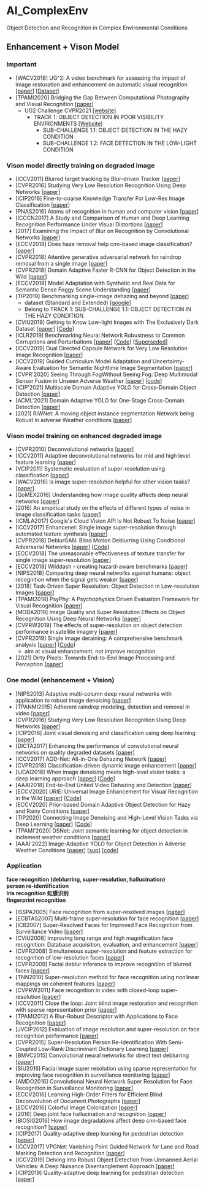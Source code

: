 # AI_ComplexEnv
Object Detection and Recognition in Complex Environmental Conditions

## Enhancement + Vison Model
### Important
- [WACV2018] UG^2: A video benchmark for assessing the impact of image restoration and enhancement on automatic visual recognition [[paper](https://arxiv.org/abs/1710.02909)] [[Dataset](http://cvpr2021.ug2challenge.org/program18/dataset18.html)]
- [TPAMI2020] Bridging the Gap Between Computational Photography and Visual Recognition [[paper](https://arxiv.org/abs/1901.09482)]
  - UG2 Challenge CVPR2021 [[website](http://cvpr2021.ug2challenge.org/)]
    - TRACK 1: OBJECT DETECTION IN POOR VISIBILITY ENVIRONMENTS [[Website](http://cvpr2021.ug2challenge.org/dataset21_t1.html)]
      - SUB-CHALLENGE 1.1: OBJECT DETECTION IN THE HAZY CONDITION
      - SUB-CHALLENGE 1.2: FACE DETECTION IN THE LOW-LIGHT CONDITION



### Vison model directly training on degraded image
- [ICCV2011] Blurred target tracking by Blur-driven Tracker [[paper](https://ieeexplore.ieee.org/abstract/document/6126357)]
- [CVPR2016] Studying Very Low Resolution Recognition Using Deep Networks [[paper](https://arxiv.org/abs/1601.04153)]
- [ICIP2016] Fine-to-coarse Knowledge Transfer For Low-Res Image Classification [[paper](https://arxiv.org/abs/1605.06695)]
- [PNAS2016] Atoms of recognition in human and computer vision [[paper](http://klab.tch.harvard.edu/academia/classes/Neuro230/FinalExam/gk7410.pdf)]
- [ICCCN2017] A Study and Comparison of Human and Deep Learning Recognition Performance Under Visual Distortions [[paper](https://arxiv.org/abs/1705.02498)]
- [2017] Examining the Impact of Blur on Recognition by Convolutional Networks [[paper](https://arxiv.org/abs/1611.05760)]
- [ECCV2018] Does haze removal help cnn-based image classification? [[paper](https://arxiv.org/abs/1810.05716)]
- [CVPR2018] Attentive generative adversarial network for raindrop removal from a single image [[paper](https://arxiv.org/abs/1711.10098)]
- [CVPR2018] Domain Adaptive Faster R-CNN for Object Detection in the Wild [[paper](https://arxiv.org/abs/1803.03243)]
- [ECCV2018] Model Adaptation with Synthetic and Real Data for Semantic Dense Foggy Scene Understanding [[paper](https://arxiv.org/abs/1803.03243)]
- [TIP2019] Benchmarking single-image dehazing and beyond [[paper](https://arxiv.org/abs/1712.04143)]
  - dataset (Standard and Extended)  [[google](https://sites.google.com/site/boyilics/website-builder/reside)]
  - Belong to TRACK 1: SUB-CHALLENGE 1.1: OBJECT DETECTION IN THE HAZY CONDITION
- [CVIU2019] Getting to Know Low-light Images with The Exclusively Dark Dataset [[paper](https://arxiv.org/abs/1805.11227)] [[Code](https://github.com/cs-chan/Exclusively-Dark-Image-Dataset)]
- [ICLR2019] Benchmarking Neural Network Robustness to Common Corruptions and Perturbations [[paper](https://arxiv.org/abs/1903.12261)] [[Code](https://github.com/hendrycks/robustness)] [[Superseded](https://arxiv.org/abs/1807.01697)]
- [ICCV2019] Dual Directed Capsule Network for Very Low Resolution Image Recognition [[paper](https://arxiv.org/abs/1908.10027)]
- [ICCV2019] Guided Curriculum Model Adaptation and Uncertainty-Aware Evaluation for Semantic Nighttime Image Segmentation [[paper](https://arxiv.org/abs/1901.05946)]
- [CVPR'2020] Seeing Through FogWithout Seeing Fog: Deep Multimodal Sensor Fusion in Unseen Adverse Weather [[paper](https://arxiv.org/abs/1902.08913)] [[code](https://github.com/princeton-computational-imaging/SeeingThroughFog)]
- [ICIP'2021] Multiscale Domain Adaptive YOLO for Cross-Domain Object Detection [[paper](https://arxiv.org/abs/2106.01483)]
- [ACML'2021] Domain Adaptive YOLO for One-Stage Cross-Domain Detection [[paper](https://arxiv.org/abs/2106.13939)]
- [2021] RiWNet: A moving object instance segmentation Network being Robust in adverse Weather conditions [[paper](https://arxiv.org/abs/2109.01820)]


### Vison model training on enhanced degraded image
- [CVPR2010] Deconvolutional networks  [[paper](https://ieeexplore.ieee.org/abstract/document/5539957)]
- [ICCV2011] Adaptive deconvolutional networks for mid and high level feature learning [[paper](https://ieeexplore.ieee.org/abstract/document/6126474)]
- [VCIP2011] Systematic evaluation of super-resolution using classification [[paper](https://ieeexplore.ieee.org/abstract/document/6115959)]
- [WACV2016] Is image super-resolution helpful for other vision tasks? [[paper](https://arxiv.org/abs/1509.07009)]
- [QoMEX2016] Understanding how image quality affects deep neural networks [[paper](https://arxiv.org/abs/1604.04004)]
- [2016] An empirical study on the effects of different types of noise in image classification tasks [[paper](https://arxiv.org/abs/1609.02781)]
- [ICMLA2017] Google's Cloud Vision API Is Not Robust To Noise [[paper](https://arxiv.org/abs/1704.05051)]
- [ICCV2017] Enhancenet: Single image super-resolution through automated texture synthesis [[paper](https://arxiv.org/abs/1612.07919)]
- [CVPR2018] DeblurGAN: Blind Motion Deblurring Using Conditional Adversarial Networks [[paper](https://arxiv.org/abs/1711.07064)] [[Code](https://github.com/KupynOrest/DeblurGAN)]
- [ECCV2018] The unreasonable effectiveness of texture transfer for single image super-resolution [[paper](https://link.springer.com/chapter/10.1007/978-3-030-11021-5_6)]
- [ECCV2018] Wilddash - creating hazard-aware benchmarks [[paper](https://link.springer.com/chapter/10.1007/978-3-030-01231-1_25)]
- [NIPS2018] Comparing deep neural networks against humans: object recognition when the signal gets weaker [[paper](https://arxiv.org/abs/1706.06969)]
- [2018] Task-Driven Super Resolution: Object Detection in Low-resolution Images [[paper](https://arxiv.org/abs/1803.11316)]
- [TPAMI2018] PsyPhy: A Psychophysics Driven Evaluation Framework for Visual Recognition [[paper](https://ieeexplore.ieee.org/abstract/document/8395028)]
- [MODA2019] Image Quality and Super Resolution Effects on Object Recognition Using Deep Neural Networks [[paper](https://doi.org/10.1117/12.2518524)]
- [CVPRW2019] The effects of super-resolution on object detection performance in satellite imagery [[paper](https://arxiv.org/abs/1812.04098)]
- [CVPR2019] Single image deraining: A comprehensive benchmark analysis [[paper](https://arxiv.org/abs/1903.08558)] [[Code](https://github.com/lsy17096535/Single-Image-Deraining)]
  - aim at visual enhancement, not improve recognition
- [2021] Dirty Pixels: Towards End-to-End Image Processing and Perception [[paper](https://arxiv.org/abs/1701.06487)]



### One model (enhancement + Vision)
- [NIPS2013] Adaptive multi-column deep neural networks with application to robust image denoising [[paper](https://proceedings.neurips.cc/paper/2013/file/e49b8b4053df9505e1f48c3a701c0682-Paper.pdf)]
- [TPANMI2015] Adherent raindrop modeling, detection and removal in video [[paper](https://ieeexplore.ieee.org/abstract/document/7299675)]
- [CVPR2016] Studying Very Low Resolution Recognition Using Deep Networks [[paper](https://arxiv.org/abs/1601.04153)]
- [ICIP2016] Joint visual denoising and classification using deep learning [[paper](https://arxiv.org/abs/1612.01075)]
- [DICTA2017] Enhancing the performance of convolutional neural networks on quality degraded datasets [[paper](https://arxiv.org/abs/1710.06805)]
- [ICCV2017] AOD-Net: All-in-One Dehazing Network [[paper](https://ieeexplore.ieee.org/abstract/document/8237773)]
- [CVPR2018] Classification-driven dynamic image enhancement [[paper](https://arxiv.org/abs/1710.07558)]
- [IJCAI2018] When image denoising meets high-level vision tasks: a deep learning approach [[paper](https://arxiv.org/abs/1706.04284)] [[Code](https://github.com/Ding-Liu/DeepDenoising)]
- [AAAI2018] End-to-End United Video Dehazing and Detection [[paper](https://arxiv.org/abs/1709.03919)]
- [ECCV2020] URIE: Universal Image Enhancement for Visual Recognition in the Wild [[paper](https://arxiv.org/abs/2007.08979)] [[Code](https://github.com/taeyoungson/urie)]
- [ECCV2020] Prior-based Domain Adaptive Object Detection for Hazy and Rainy Conditions [[paper](https://arxiv.org/abs/1912.00070)]
- [TIP2020] Connecting Image Denoising and High-Level Vision Tasks via Deep Learning [[paper](https://ieeexplore.ieee.org/abstract/document/8960640)] [[Code](https://github.com/Ding-Liu/DeepDenoising)]
- [TPAMI'2020] DSNet: Joint semantic learning for object detection in inclement weather conditions [[paper](https://ieeexplore.ieee.org/abstract/document/9022905)]
- [AAAI'2022] Image-Adaptive YOLO for Object Detection in Adverse Weather Conditions [[paper](https://arxiv.org/abs/2112.08088)] [[sup](https://web.comp.polyu.edu.hk/cslzhang/paper/Image_Adaptive_YOLO_%20supp.pdf)] [[code](https://github.com/wenyyu/Image-Adaptive-YOLO)]



### Application
**face recognition (deblurring, super-resolution, hallucination)  
person re-identification  
Iris recognition 虹膜识别  
fingerprint recognition**
- [ISSPA2005] Face recognition from super-resolved images [[paper](https://ieeexplore.ieee.org/abstract/document/1581026)]
- [ECBTAS2007] Multi-frame super-resolution for face recognition [[paper](https://ieeexplore.ieee.org/abstract/document/4401949/)]
- [ICB2007] Super-Resolved Faces for Improved Face Recognition from Surveillance Video [[paper](https://link.springer.com/chapter/10.1007/978-3-540-74549-5_1)]
- [CVIU2008] Improving long range and high magnification face recognition: Database acquisition, evaluation, and enhancement [[paper](https://doi.org/10.1016/j.cviu.2007.09.004)]
- [CVPR2008] Simultaneous super-resolution and feature extraction for recognition of low-resolution faces [[paper](https://ieeexplore.ieee.org/abstract/document/4587810)]
- [CVPR2009] Facial deblur inference to improve recognition of blurred faces [[paper](https://ieeexplore.ieee.org/abstract/document/5206750)]
- [TNN2010] Super-resolution method for face recognition using nonlinear mappings on coherent features [[paper](https://ieeexplore.ieee.org/abstract/document/5624630/)]
- [CVPRW2011] Face recognition in video with closed-loop super-resolution [[paper](https://ieeexplore.ieee.org/abstract/document/5981748)]
- [ICCV2011] Close the loop: Joint blind image restoration and recognition with sparse representation prior [[paper](https://ieeexplore.ieee.org/abstract/document/6126315)]
- [TPAMI2012] A Blur-Robust Descriptor with Applications to Face Recognition [[paper](https://ieeexplore.ieee.org/abstract/document/6127874)]
- [JVCIP2012] Evaluation of image resolution and super-resolution on face recognition performance [[paper](https://doi.org/10.1016/j.jvcir.2011.06.004)]
- [CVPR2015] Super-Resolution Person Re-Identification With Semi-Coupled Low-Rank Discriminant Dictionary Learning [[paper](https://openaccess.thecvf.com/content_cvpr_2015/html/Jing_Super-Resolution_Person_Re-Identification_2015_CVPR_paper.html)]
- [BMVC2015] Convolutional neural networks for direct text deblurring [[paper](http://www.bmva.org/bmvc/2015/papers/paper006/paper006.pdf)]
- [SIU2016] Facial image super resolution using sparse representation for improving face recognition in surveillance monitoring [[paper](https://ieeexplore.ieee.org/abstract/document/7495771)]
- [AMDO2016] Convolutional Neural Network Super Resolution for Face Recognition in Surveillance Monitoring [[paper](https://link.springer.com/chapter/10.1007/978-3-319-41778-3_18)]
- [ECCV2016] Learning High-Order Filters for Efficient Blind Deconvolution of Document Photographs [[paper](https://link.springer.com/chapter/10.1007/978-3-319-46487-9_45)]
- [ECCV2016] Colorful Image Colorization [[paper](https://arxiv.org/abs/1603.08511)]
- [2016] Deep joint face hallucination and recognition [[paper](https://arxiv.org/abs/1611.08091)]
- [BIOSIG2016]  How image degradations affect deep cnn-based face recognition? [[paper](https://arxiv.org/abs/1608.05246)]
- [ICIP2017] Quality-adaptive deep learning for pedestrian detection [[paper](https://ieeexplore.ieee.org/abstract/document/8297071)]
- [ICCV2017] VPGNet: Vanishing Point Guided Network for Lane and Road Marking Detection and Recognition [[paper](https://arxiv.org/abs/1710.06288)]
- [ICCV2019] Delving into Robust Object Detection from Unmanned Aerial Vehicles: A Deep Nuisance Disentanglement Approach [[paper](https://arxiv.org/abs/1908.03856)]
- [ICIP2019] Quality-adaptive deep learning for pedestrian detection [[paper](https://engineering.purdue.edu/~dgueraco/content/pedestrian-two-stages.pdf)]